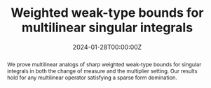 ---
title: "Weighted weak-type bounds for multilinear singular integrals"
authors:
- Zoe Nieraeth
- Cody B. Stockdale
date: "2024-01-28T00:00:00Z"
doi: ""

# Schedule page publish date (NOT publication's date).
publishDate: "2023-11-01T00:00:00Z"

# Publication type.
# Legend: 0 = Uncategorized; 1 = Conference paper; 2 = Journal article;
# 3 = Preprint / Working Paper; 4 = Report; 5 = Book; 6 = Book section;
# 7 = Thesis; 8 = Patent
publication_types: ["3"]

# Publication name and optional abbreviated publication name.
publication: ""
publication_short: ""

abstract: We prove multilinear analogs of sharp weighted weak-type bounds for singular integrals in both the change of measure and the multiplier setting. Our results hold for any multilinear operator satisfying a sparse form domination.

# Summary. An optional shortened abstract.
summary: We prove multilinear analogs of sharp weighted weak-type bounds for singular integrals in both the change of measure and the multiplier setting. Our results hold for any multilinear operator satisfying a sparse form domination.

tags:
- Multilinear Operators
- Muckenhoupt Weights
- Singular Integrals
- Maximal Operators 
featured: false

links:
- name: arXiV
  url: https://arxiv.org/abs/2401.15725
url_pdf: https://arxiv.org/pdf/2401.15725.pdf

# Featured image
# To use, add an image named `featured.jpg/png` to your page's folder. 
image:
  caption: ''
  focal_point: ""
  preview_only: false

# Associated Projects (optional).
#   Associate this publication with one or more of your projects.
#   Simply enter your project's folder or file name without extension.
#   E.g. `internal-project` references `content/project/internal-project/index.md`.
#   Otherwise, set `projects: []`.
projects:
- internal-project

# Slides (optional).
#   Associate this publication with Markdown slides.
#   Simply enter your slide deck's filename without extension.
#   E.g. `slides: "example"` references `content/slides/example/index.md`.
#   Otherwise, set `slides: ""`.
slides: ""
---